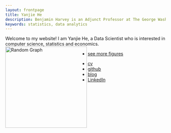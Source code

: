 ```yaml
---
layout: frontpage
title: Yanjie He
description: Benjamin Harvey is an Adjunct Professor at The George Washington University. He teaches a Data Analytis Introduction and Practicum course.
keywords: statistics, data analytics
---
```


<!--
<div class="navbar">
  <div class="navbar-inner">
      <ul class="nav">
          <li><a href="{{ BASE_PATH }}/assets/broman_cv.pdf">cv</a></li>
          <li><a href="https://github.com/yanjiehe">github</a></li>
          <li><a href="http://kbroman.org/blog">blog</a></li>
          <li><a href="https://www.linkedin.com/in/yanjie-he-1305a815a/">LinkedIn</a></li>
      </ul>
  </div>
</div>
-->

<!--
<img src="figures/random_graph.png" alt="Random Graph"/>
-->

<p>Welcome to my website! I am Yanjie He, a Data Scientist who is interested in computer science, statistics and economics.
<img src="figures" alt="Random Graph" width="256" height="256" align="left"> </p>

<!--
### <a name="Portfolio"></a>Portfolio

<table class="wide">
<tr>
  <td class="left">
    <a href="pages/publpics/iplotCorr.html">
        <img src="assets/publpics/iplotCorr.png" alt="R/qtlcharts example" title="R/qtlcharts example"/>
    </a>
  </td>
  <td class="right">
    <a href="pages/publpics/tian2016_fig4.html">
        <img src="assets/publpics/tian2016_fig4.png" alt="Tian et
        al. (2016) Fig 4" title="Tian et al. (2016) Fig 4"/>
    </a>
  </td>
</tr>
<tr>
  <td class="left">
    <a href="pages/publpics/samplemixups_fig7.html">
        <img src="assets/publpics/samplemixups_fig7.png" alt="Broman et al. (2013) Fig 7" title="Broman et al. (2013) Fig 7"/>
    </a>
  </td>
  <td class="right">
    <a href="pages/publpics/isletc6_fig4.html">
        <img src="assets/publpics/isletc6_fig4.png" alt="Tian et al. (2015) Fig 4" title="Tian et al. (2015) Fig 4"/>
    </a>
  </td>
</tr>
</table>
-->

<div class="navbar">
  <div class="navbar-inner">
      <ul class="nav">
          <li><a href="morefigs.html">see more figures</a></li>
      </ul>
  </div>
</div>


<div class="navbar navbar-default">
  <div class="navbar-inner">
      <ul class="nav">
          <li><a href="{{ BASE_PATH }}/assets/broman_cv.pdf">cv</a></li>
          <li><a href="https://github.com/yanjiehe">github</a></li>
          <li><a href="http://kbroman.org/blog">blog</a></li>
          <li><a href="https://www.linkedin.com/in/yanjie-he-1305a815a/">LinkedIn</a></li>
      </ul>
  </div>
</div>
